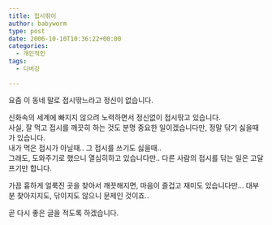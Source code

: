 ```yaml
---
title: 접시딲이
author: babyworm
type: post
date: 2006-10-10T10:36:22+00:00
categories:
  - 개인적인
tags:
  - 디버깅

---
```

요즘 이 동네 말로 접시딲느라고 정신이 없습니다.

신화속의 세계에 빠지지 않으려 노력하면서 정신없이 접시딲고 있습니다.  
사실, 잘 먹고 접시를 깨끗히 하는 것도 분명 중요한 일이겠습니다만, 정말 닦기 싫을때가 있습니다.  
내가 먹은 접시가 아닐때.. 그 접시를 쓰기도 싫을때..  
그래도, 도와주기로 했으니 열심히하고 있습니다만.. 다른 사람의 접시를 닦는 일은 고달프기만 합니다.

가끔 흉하게 얼룩진 곳을 찾아서 깨끗해지면, 마음이 즐겁고 재미도 있습니다만&#8230; 대부분 찾아지지도, 닦이지도 않으니 문제인 것이죠..

곧 다시 좋은 글을 적도록 하겠습니다.